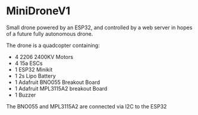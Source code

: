 # MiniDroneV1
Small drone powered by an ESP32, and controlled by a web server in hopes of a future fully autonomous drone.

The drone is a quadcopter containing:
  - 4 2206 2400KV Motors
  - 4 15a ESCs
  - 1 ESP32 Minikit
  - 1 2s Lipo Battery
  - 1 Adafruit BNO055 Breakout Board
  - 1 Adafruit MPL3115A2 breakout Board
  - 1 Buzzer
 
 The BNO055 and MPL3115A2 are connected via I2C to the ESP32
 
